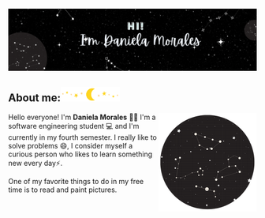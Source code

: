 

[![Header](https://github.com/DaniMSix/DaniMSix/blob/main/Portada.gif)](https://github.com/DaniMSix)




## About me:<img src="https://github.com/DaniMSix/DaniMSix/blob/main/star.png"  width="120" height="30" >



<img align='right' src="https://github.com/DaniMSix/DaniMSix/blob/main/Icono3.png" >

Hello everyone! I'm **Daniela Morales** 🙋‍♀️ I'm a software engineering student 💻 and I'm currently in my fourth semester. I really like to solve problems 😄, 
I consider myself a curious person who likes to learn something new every day⚡.

One of my favorite things to do in my free time is to read and paint pictures.

